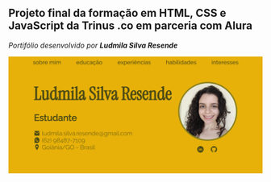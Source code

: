 ## Projeto final da formação em HTML, CSS e JavaScript da Trinus .co em parceria com Alura

*Portifólio desenvolvido por **Ludmila Silva Resende***

![layout inicial do portifolio](./assets/capa_portifolio.png "Layout inicial do portifólio")